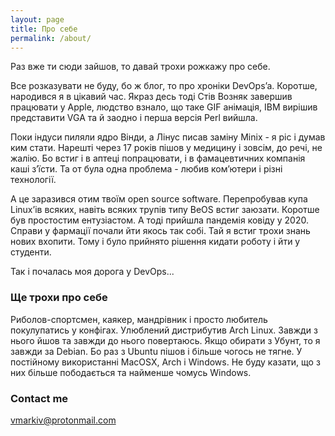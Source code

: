 ```yaml
---
layout: page
title: Про себе
permalink: /about/
---
```


Раз вже ти сюди зайшов, то давай трохи рожкажу про себе.

Все розказувати не буду, бо ж блог, то про хроніки  DevOpsʼa. Коротше, народився я в цікавий час.
Якраз десь тоді Стів Возняк завершив працювати у Apple, людство взнало, що таке GIF анімація, IBM 
вирішив представити VGA та й заодно і перша версія Perl вийшла.

Поки індуси пиляли ядро Вінди, а Лінус писав заміну Minix - я ріс і думав ким стати. 
Нарешті через 17 років пішов у медицину і зовсім, до речі, не жалію. Бо встиг і в аптеці попрацювати,
і в фамацевтичних компанія каші зʼїсти. Та от була одна проблема - любив комʼютери і різні технології.

А це заразився отим твоїм open source software. Перепробував купа Linuxʼів всяких, навіть всяких трупів
типу BeOS встиг заюзати. Коротше був простостим ентузіастом. А тоді прийшла пандемія ковіду у 2020.
Справи у фармації почали йти якось так собі. Тай я встиг трохи знань нових вхопити. Тому і було прийнято
рішення кидати роботу і йти у студенти. 

Так і почалась моя дорога у DevOps...

### Ще трохи про себе

Риболов-спортсмен, каякер, мандрівник і просто любитель покулупатись у конфігах. 
Улюблений дистрибутив Arch Linux. Завжди з нього йшов та завжди до нього повертаюсь.
Якщо обирати з Убунт, то я завжди за Debian. Бо раз з Ubuntu пішов і більше чогось не тягне.
У постійному використанні MacOSX, Arch і Windows. Не буду казати, що з них більше пободається
та найменше чомусь Windows.

### Contact me

[vmarkiv@protonmail.com](mailto:vmarkiv@protonmail.com)
